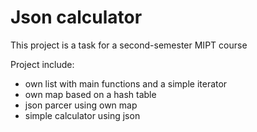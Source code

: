 # Json calculator
This project is a task for a second-semester MIPT course

Project include:
* own list with main functions and a simple iterator
* own map based on a hash table
* json parcer using own map
* simple calculator using json
